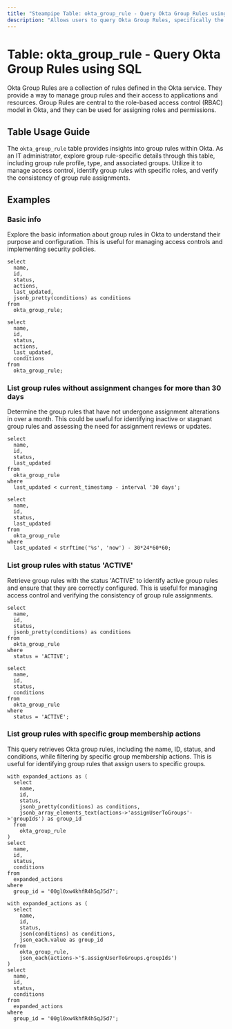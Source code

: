```yaml
---
title: "Steampipe Table: okta_group_rule - Query Okta Group Rules using SQL"
description: "Allows users to query Okta Group Rules, specifically the group rule details, providing insights into group rule assignments and access control."
---
```


# Table: okta_group_rule - Query Okta Group Rules using SQL

Okta Group Rules are a collection of rules defined in the Okta service. They provide a way to manage group rules and their access to applications and resources. Group Rules are central to the role-based access control (RBAC) model in Okta, and they can be used for assigning roles and permissions.

## Table Usage Guide

The `okta_group_rule` table provides insights into group rules within Okta. As an IT administrator, explore group rule-specific details through this table, including group rule profile, type, and associated groups. Utilize it to manage access control, identify group rules with specific roles, and verify the consistency of group rule assignments.

## Examples

### Basic info

Explore the basic information about group rules in Okta to understand their purpose and configuration. This is useful for managing access controls and implementing security policies.

```sql+postgres
select
  name,
  id,
  status,
  actions,
  last_updated,
  jsonb_pretty(conditions) as conditions
from
  okta_group_rule;
```

```sql+sqlite
select
  name,
  id,
  status,
  actions,
  last_updated,
  conditions
from
  okta_group_rule;
```

### List group rules without assignment changes for more than 30 days

Determine the group rules that have not undergone assignment alterations in over a month. This could be useful for identifying inactive or stagnant group rules and assessing the need for assignment reviews or updates.

```sql+postgres
select
  name,
  id,
  status,
  last_updated
from
  okta_group_rule
where
  last_updated < current_timestamp - interval '30 days';
```

```sql+sqlite
select
  name,
  id,
  status,
  last_updated
from
  okta_group_rule
where
  last_updated < strftime('%s', 'now') - 30*24*60*60;
```

### List group rules with status 'ACTIVE'

Retrieve group rules with the status 'ACTIVE' to identify active group rules and ensure that they are correctly configured. This is useful for managing access control and verifying the consistency of group rule assignments.

```sql+postgres
select
  name,
  id,
  status,
  jsonb_pretty(conditions) as conditions
from
  okta_group_rule
where
  status = 'ACTIVE';
```

```sql+sqlite
select
  name,
  id,
  status,
  conditions
from  
  okta_group_rule
where
  status = 'ACTIVE';
```

### List group rules with specific group membership actions

This query retrieves Okta group rules, including the name, ID, status, and conditions, while filtering by specific group membership actions. This is useful for identifying group rules that assign users to specific groups.

```sql+postgres
with expanded_actions as (
  select
    name,
    id,
    status,
    jsonb_pretty(conditions) as conditions,
    jsonb_array_elements_text(actions->'assignUserToGroups'->'groupIds') as group_id
  from
    okta_group_rule
)
select
  name,
  id,
  status,
  conditions
from
  expanded_actions
where
  group_id = '00gl0xw4khfR4h5qJ5d7';
```

```sql+sqlite
with expanded_actions as (
  select
    name,
    id,
    status,
    json(conditions) as conditions,
    json_each.value as group_id
  from
    okta_group_rule,
    json_each(actions->'$.assignUserToGroups.groupIds')
)
select
  name,
  id,
  status,
  conditions
from
  expanded_actions
where
  group_id = '00gl0xw4khfR4h5qJ5d7';
```